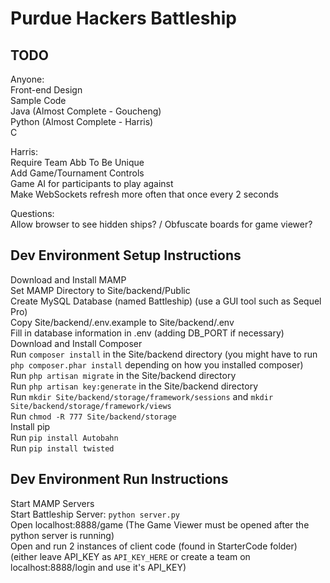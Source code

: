 Purdue Hackers Battleship
=======

TODO
-----------

Anyone:  
Front-end Design  
Sample Code  
	Java (Almost Complete - Goucheng)  
	Python (Almost Complete - Harris)  
	C  

Harris:  
Require Team Abb To Be Unique  
Add Game/Tournament Controls  
Game AI for participants to play against   
Make WebSockets refresh more often that once every 2 seconds  

Questions:  
Allow browser to see hidden ships? / Obfuscate boards for game viewer?  

Dev Environment Setup Instructions
-----------

Download and Install MAMP  
Set MAMP Directory to Site/backend/Public  
Create MySQL Database (named Battleship) (use a GUI tool such as Sequel Pro)  
Copy Site/backend/.env.example to Site/backend/.env  
Fill in database information in .env (adding DB_PORT if necessary)  
Download and Install Composer  
Run `composer install` in the Site/backend directory (you might have to run `php composer.phar install` depending on how you installed composer)  
Run `php artisan migrate` in the Site/backend directory  
Run `php artisan key:generate` in the Site/backend directory  
Run `mkdir Site/backend/storage/framework/sessions` and `mkdir Site/backend/storage/framework/views`  
Run `chmod -R 777 Site/backend/storage`  
Install pip  
Run `pip install Autobahn`  
Run `pip install twisted`  

Dev Environment Run Instructions
-----------

Start MAMP Servers  
Start Battleship Server: `python server.py`  
Open localhost:8888/game (The Game Viewer must be opened after the python server is running)  
Open and run 2 instances of client code (found in StarterCode folder) (either leave API_KEY as `API_KEY_HERE` or create a team on localhost:8888/login and use it's API_KEY)